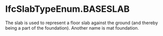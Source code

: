 IfcSlabTypeEnum.BASESLAB
========================
The slab is used to represent a floor slab against the ground (and thereby
being a part of the foundation). Another name is mat foundation.


